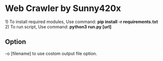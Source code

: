 <h1>Web Crawler by Sunny420x</h1>
<p>
1) To install required modules, Use command: <b>pip install -r requirements.txt</b><br>
2) To run script, Use command: <b>python3 run.py [url]</b><br>
</p>
<h2>Option</h2>
<p>
-o [filename] to use costom output file option.
</p>